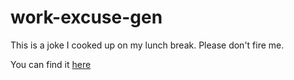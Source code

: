 # work-excuse-gen

This is a joke I cooked up on my lunch break. Please don't fire me.

You can find it [here](http://www.mghmay.co.uk/work-excuse-gen/)
